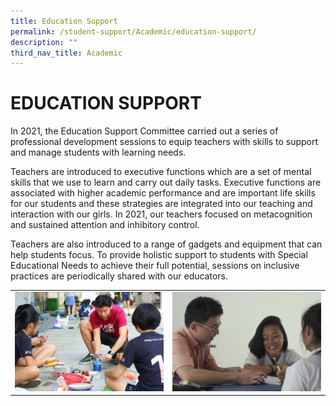 ```yaml
---
title: Education Support
permalink: /student-support/Academic/education-support/
description: ""
third_nav_title: Academic
---
```

# EDUCATION SUPPORT

In 2021, the Education Support Committee carried out a series of professional development sessions to equip teachers with skills to support and manage students with learning needs.

Teachers are introduced to executive functions which are a set of mental skills that we use to learn and carry out daily tasks. Executive functions are associated with higher academic performance and are important life skills for our students and these strategies are integrated into our teaching and interaction with our girls. In 2021, our teachers focused on metacognition and sustained attention and inhibitory control.

Teachers are also introduced to a range of gadgets and equipment that can help students focus. To provide holistic support to students with Special Educational Needs to achieve their full potential, sessions on inclusive practices are periodically shared with our educators.


|   |   |
|---|---|
|  ![](/images/Student%20Support/Academic/fig3.jpg) | ![](/images/Student%20Support/Academic/Consultation.png)  |